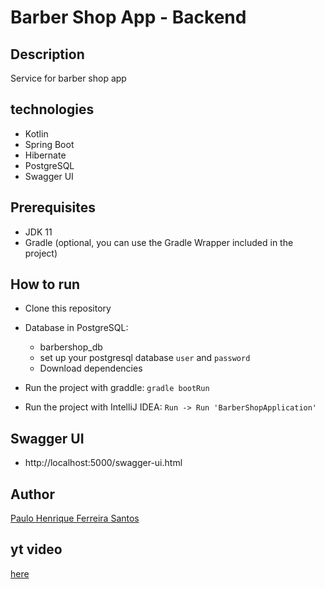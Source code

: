 # Barber Shop App - Backend

## Description
Service for barber shop app

## technologies
- Kotlin
- Spring Boot
- Hibernate
- PostgreSQL
- Swagger UI

## Prerequisites

- JDK 11
- Gradle (optional, you can use the Gradle Wrapper included in the project)

## How to run
- Clone this repository

- Database in PostgreSQL:
    - barbershop_db
    - set up your postgresql database ```user``` and ```password```
    - Download dependencies

- Run the project with graddle: ```gradle bootRun```
- Run the project with IntelliJ IDEA: ```Run -> Run 'BarberShopApplication'```

## Swagger UI
- http://localhost:5000/swagger-ui.html

## Author
[Paulo Henrique Ferreira Santos](https://linkedin.com/in/paulohfsantos/)

## yt video
[here](https://youtu.be/8HAWlm_2o48)
